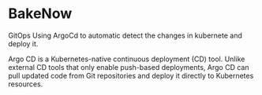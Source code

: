# BakeNow
GitOps
Using ArgoCd to automatic detect  the changes in  kubernete and deploy it.

Argo CD is a Kubernetes-native continuous deployment (CD) tool. Unlike external CD tools that only enable push-based deployments, Argo CD can pull updated code from Git repositories and deploy it directly to Kubernetes resources.
